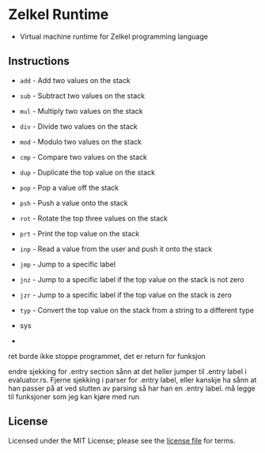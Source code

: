 # Zelkel Runtime
- Virtual machine runtime for Zelkel programming language

## Instructions
- `add` - Add two values on the stack
- `sub` - Subtract two values on the stack
- `mul` - Multiply two values on the stack
- `div` - Divide two values on the stack
- `mod` - Modulo two values on the stack
- `cmp` - Compare two values on the stack
- `dup` - Duplicate the top value on the stack
- `pop` - Pop a value off the stack
- `psh` - Push a value onto the stack
- `rot` - Rotate the top three values on the stack
- `prt` - Print the top value on the stack
- `inp` - Read a value from the user and push it onto the stack
- `jmp` - Jump to a specific label
- `jnz` - Jump to a specific label if the top value on the stack is not zero
- `jzr` - Jump to a specific label if the top value on the stack is zero
- `typ` - Convert the top value on the stack from a string to a different type

- sys
- 

ret burde ikke stoppe programmet, det er return for funksjon

endre sjekking for .entry section sånn at det heller jumper til .entry label i evaluator.rs. Fjerne sjekking i parser for .entry label, eller kanskje ha sånn 
at han passer på at ved slutten av parsing så har han en .entry label. må legge til funksjoner som jeg kan kjøre med run

## License
Licensed under the MIT License; please see the [license file](LICENSE.md) for terms.
